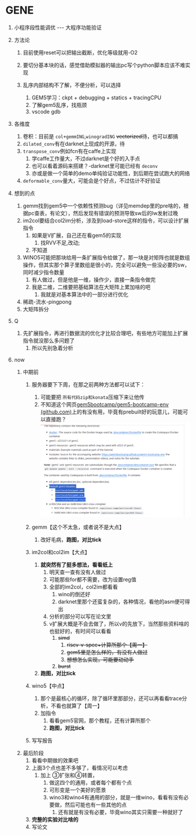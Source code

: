 # GENE

1. 小程序段性能调优 --- 大程序功能验证
2. 方法论

   1. 目前使用reset可以把输出截断，优化等级就用-O2
   2. 要切分基本块的话，感觉借助模拟器的输出pc写个python脚本应该不难实现
   3. 乱序内部结构不了解，不便分析，可以选择

      1. GEM5学习：ckpt  +  debugging +  statics  +  tracingCPU
      2. 了解gem5乱序，找瓶颈
      3. vscode gdb
3. 各维度

   1. 卷积：目前是 `col+gemmING`,`winogradING` ~~vectorized~~待，也可以都搞
   2. `dilated_conv`有在darknet上现成的开源，待
   3. `transpose_conv`例如fcn有在caffe上实现
      1. 学caffe工作量大，不过darknet是个好的入手点
      2. 也可以看着源码来搭建？-darknet里可能已经有 `deconv`
      3. 亦或是做一个简单的demo单纯验证功能性，到后期在尝试跑大的网络
   4. `deformable_conv`量大，可能会是个好点，不过估计不好验证
4. 想到的点

   1. gemm找到gem5中一个依赖性预测bug（详见memdep里的pre啥的，根据pc查表，有论文），然后发现有错误的预测导致sw后的lw发射过晚
   2. im2col要结合col2im分析，涉及到load-store这样的指令，可以设计扩展指令
      1. 如果是V扩展，自己还在看gem5的实现
         1. 找RVV不足,改动;
      2. 不知道
   3. WINO5可能把那块给用一条扩展指令给做了，那一块是对矩阵也就是数组操作，但其实那个算子里数组是很小的，完全可以避免一些没必要的sw，同时减少指令数量
      1. 有人做过，但是他是一维，操作少，直接一条指令做完
      2. 我是二维，二维要把基础算法在大矩阵上累加啥的吧
         1. 我就是对基本算法中的一部分进行优化
   4. 稀疏-流水-pingpong
   5. 大矩阵拆分
5. Q

   1. 先扩展指令，再进行数据流的优化才比较合理吧，有些地方可能加上扩展指令就没那么多问题了
      1. 所以先别急着分析
6. now

   1. 中期前
      1. 服务器要下下周，在那之前两种方法都可以试下：

         1. 可能要把 `所有代码zip和konata`压缩下来让他传
         2. 不知道这个网页[gem5bootcamp/gem5-bootcamp-env (github.com)](https://github.com/gem5bootcamp/gem5-bootcamp-env)上的有没有用，毕竟有prebuilt好的玩意儿，可能可以直接跑？![1709542940223](image/gene/1709542940223.png)
      2. gemm【这个不太急，或者说不是大点】

         1. 改好毛病，**跑图，对比tick**
      3. im2col和col2im【大点】

         1. **就突然有了挺多想法，看看纸上**
            1. 明天查一查有没有人做过
            2. 可能那些for都不需要，改为设置reg值
            3. 全部的im2col，col2im都看看
               1. wino的倒还好
               2. darknet里那个还蛮复杂的，各种情况，看他的asm便可得出
            4. 分析的部分可以写在论文里
            5. v扩展大概是不会去做了，所以v的先放下，当然那些资料啥的也挺好的，有时间可以看看
               1. ~~simd~~
                  1. ~~riscv-v-spec+计算所那个【周一】~~
                  2. ~~gem5里是怎么样的，有没有人做过~~
                  3. ~~想想怎么实现，可能要动动手~~
               2. ~~burst~~
         2. **跑图，对比tick**
      4. wino5【中点】

         1. 那个是最核心的循环，除了循环里那部分，还可以再看看trace分析，不看也就算了【周一】
         2. 加指令
            1. 看看gem5官网，那个教程，还有计算所那个
            2. **跑图，对比tick**
      5. 写写报告
   2. 最后阶段
      1. 看看中期做的效果吧
      2. 上面3个点也差不多够了，看情况可以考虑
         1. 加上 ③扩张和④转置，
            1. 做这四个的通用，或者每个都有个点
            2. 可形变是一个美好的愿景
            3. wino3和wino4有通用的部分，就是一维wino，看看有没有必要做，然后可能也有一些其他的点
               1. 还有就是有没有必要，毕竟wino其实只需要一种就好了
      3. **完整的实验对比啥的**
      4. 写论文
